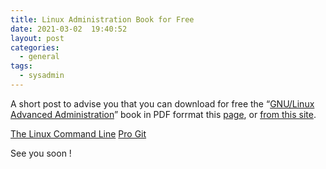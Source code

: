```yaml
---
title: Linux Administration Book for Free
date: 2021-03-02  19:40:52
layout: post
categories:
  - general
tags:
  - sysadmin
---
```

A short post to advise you that you can download for free the &#8220;[GNU/Linux Advanced Administration](http://www.linuxinsight.com/files/fta-m2-admin_gnulinux-v1.pdf "Download PDF")&#8221; book in PDF forrmat this [page](http://www.linuxinsight.com/gnu-linux-advanced-administration.html), or [from this site](http://linternux.com/download/pdf/fta-m2-admin_gnulinux-v1.pdf "Download from this site").

[The Linux Command Line](http://linuxcommand.org/tlcl.php)
[Pro Git](https://git-scm.com/book/en/v2)


See you soon !